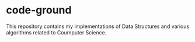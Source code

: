 # code-ground
This repository contains my implementations of Data Structures and various algorithms related to Coumputer Science.
